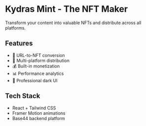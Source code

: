 # Kydras Mint - The NFT Maker

Transform your content into valuable NFTs and distribute across all platforms.

## Features
- 🎯 URL-to-NFT conversion
- 🔗 Multi-platform distribution  
- 💰 Built-in monetization
- 📊 Performance analytics
- 🎨 Professional dark UI

## Tech Stack
- React + Tailwind CSS
- Framer Motion animations
- Base44 backend platform
